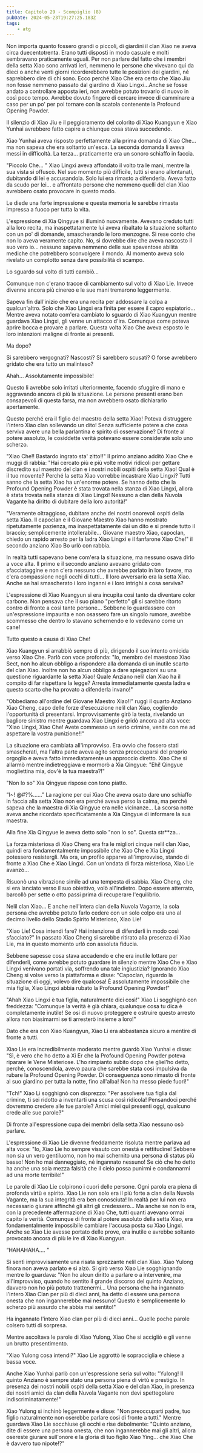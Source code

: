 ```yaml
---
title: Capitolo 29 - Scompiglio (8)
pubDate: 2024-05-23T19:27:25.183Z
tags:
    - atg
---
```



Non importa quanto fossero grandi o piccoli, di giardini il clan Xiao ne aveva circa duecentotrenta. Erano tutti disposti in modo casuale e molti sembravano praticamente uguali. Per non parlare del fatto che i membri della setta Xiao sono arrivati ieri, nemmeno le persone che vivevano qui da dieci o anche venti giorni ricorderebbero tutte le posizioni dei giardini, né saprebbero dire di chi sono. Ecco perché Xiao Che era certo che Xiao Jiu non fosse nemmeno passato dal giardino di Xiao Lingxi...Anche se fosse andato a controllare apposta ieri, non avrebbe potuto trovarlo di nuovo in così poco tempo. Avrebbe dovuto fingere di cercare invece di camminare a caso per un po' per poi tornare con la scatola contenente la Profound Opening Powder.


Il silenzio di Xiao Jiu e il peggioramento del colorito di Xiao Kuangyun e Xiao Yunhai avrebbero fatto capire a chiunque cosa stava succedendo.


Xiao Yunhai aveva risposto perfettamente alla prima domanda di Xiao Che... ma non sapeva che era soltanto un'esca. La seconda domanda li aveva messi in difficoltà. La terza... praticamente era un sonoro schiaffo in faccia.


"Piccolo Che... " Xiao Lingxi aveva affondato il volto tra le mani, mentre la sua vista si offuscò. Nel suo momento più difficile, tutti si erano allontanati, dubitando di lei e accusandola. Solo lui era rimasto a difenderla. Aveva fatto da scudo per lei... e affrontato persone che nemmeno quelli del clan Xiao avrebbero osato provocare in questo modo.


Le diede una forte impressione e questa memoria le sarebbe rimasta impressa a fuoco per tutta la vita.


L'espressione di Xia Qingyue si illuminò nuovamente. Avevano creduto tutti alla loro recita, ma inaspettatamente lui aveva ribaltato la situazione soltanto con un po' di domande, smascherando le loro menzogne. Si rese conto che non lo aveva veramente capito. No, si dovrebbe dire che aveva nascosto il suo vero io... nessuno sapeva nemmeno delle sue spaventose abilità mediche che potrebbero sconvolgere il mondo. Al momento aveva solo rivelato un complotto senza dare possibilità di scampo.


Lo sguardo sul volto di tutti cambiò...


Comunque non c'erano tracce di cambiamento sul volto di Xiao Lie. Invece divenne ancora più cinereo e le sue mani tremarono leggermente.


Sapeva fin dall'inizio che era una recita per addossare la colpa a qualcun'altro. Solo che Xiao Lingxi era finita per essere il capro espiatorio... Mentre aveva notato com'era cambiato lo sguardo di Xiao Kuangyun mentre guardava Xiao Lingxi, gli venne un attacco d'ira. Comunque come poteva aprire bocca e provare a parlare. Questa volta Xiao Che aveva esposto le loro intenzioni maligne di fronte ai presenti.


Ma dopo?


Si sarebbero vergognati? Nascosti? Si sarebbero scusati? O forse avrebbero gridato che era tutto un malinteso?


Ahah... Assolutamente impossibile!


Questo li avrebbe solo irritati ulteriormente, facendo sfuggire di mano e aggravando ancora di più la situazione. Le persone presenti erano ben consapevoli di questa farsa, ma non avrebbero osato dichiararlo apertamente.


Questo perché era il figlio del maestro della setta Xiao! Poteva distruggere l'intero Xiao clan sollevando un dito! Senza sufficiente potere a che cosa serviva avere una bella parlantina e spirito di osservazione? Di fronte al potere assoluto, le cosiddette verità potevano essere considerate solo uno scherzo.


"Xiao Che!! Bastardo ingrato sta' zitto!!" Il primo anziano additò Xiao Che e muggì di rabbia: "Hai cercato più e più volte motivi ridicoli per gettare discredito sul maestro del clan e i nostri nobili ospiti della setta Xiao! Qual è il tuo movente? Perché la setta Xiao vorrebbe incastrare Xiao Lingxi? Tutti sanno che la setta Xiao ha un'enorme potere. Se hanno detto che la Profound Opening Powder è stata trovata nella stanza di Xiao Lingxi, allora è stata trovata nella stanza di Xiao Lingxi! Nessuno a clan della Nuvola Vagante ha diritto di dubitare della loro autorità!"


"Veramente oltraggioso, dubitare anche dei nostri onorevoli ospiti della setta Xiao. Il capoclan e il Giovane Maestro Xiao hanno mostrato ripetutamente pazienza, ma inaspettatamente dai un dito e si prende tutto il braccio; semplicemente intollerabile... Giovane maestro Xiao, capoclan, chiedo un rapido arresto per la ladra Xiao Lingxi e il fanfarone Xiao Che!" il secondo anziano Xiao Bo urlò con rabbia.


In realtà tutti sapevano bene com'era la situazione, ma nessuno osava dirlo a voce alta. Il primo e il secondo anziano avevano gridato con sfacciataggine e non c'era nessuno che avrebbe parlato in loro favore, ma c'era compassione negli occhi di tutti... Il loro avversario era la setta Xiao. Anche se hai smascherato i loro inganni e i loro intrighi a cosa serviva?


L'espressione di Xiao Kuangyun si era incupita così tanto da diventare color carbone. Non pensava che il suo piano "perfetto" gli si sarebbe ritorto contro di fronte a così tante persone... Sebbene lo guardassero con un'espressione impaurita e non osassero fare un singolo rumore, avrebbe scommesso che dentro lo stavano schernendo e lo vedevano come un cane!


Tutto questo a causa di Xiao Che!


Xiao Kuangyun si arrabbiò sempre di più, dirigendo il suo intento omicida verso Xiao Che. Parlò con voce profonda: "Io, membro del maestoso Xiao Sect, non ho alcun obbligo a rispondere alla domanda di un inutile scarto del clan Xiao. Inoltre non ho alcun obbligo a dare spiegazioni su una questione riguardante la setta Xiao! Quale Anziano nelil clan Xiao ha il compito di far rispettare la legge? Arresta immediatamente questa ladra e questo scarto che ha provato a difenderla invano!"


"Obbediamo all'ordine del Giovane Maestro Xiao!!" ruggì il quarto Anziano Xiao Cheng, capo delle forze d'esecuzione nelil clan Xiao, cogliendo l'opportunità di presentarsi. Improvvisamente girò la testa, rivelando un bagliore sinistro mentre guardava Xiao Lingxi e gridò ancora ad alta voce: "Xiao Lingxi, Xiao Che! Avete commesso un serio crimine, venite con me ad aspettare la vostra punizione!!"


La situazione era cambiata all'improvviso. Era ovvio che fossero stati smascherati, ma l'altra parte aveva agito senza preoccuparsi del proprio orgoglio e aveva fatto immediatamente un approccio diretto. Xiao Che si allarmò mentre indietreggiava e mormorò a Xia Qingyue: "Ehi! Qingyue mogliettina mia, dov'è la tua maestra?!"


"Non lo so" Xia Qingyue rispose con tono piatto.


“I~! @#?%……” La ragione per cui Xiao Che aveva osato dare uno schiaffo in faccia alla setta Xiao non era perché aveva perso la calma, ma perché sapeva che la maestra di Xia Qingyue era nelle vicinanze... La scorsa notte aveva anche ricordato specificatamente a Xia Qingyue di informare la sua maestra.


Alla fine Xia Qingyue le aveva detto solo "non lo so". Questa str**za...


La forza misteriosa di Xiao Cheng era fra le migliori cinque nelil clan Xiao, quindi era fondamentalmente impossibile che Xiao Che e Xia Lingxi potessero resistergli. Ma ora, un profilo apparve all'improvviso, stando di fronte a Xiao Che e Xiao Lingxi. Con un'ondata di forza misteriosa, Xiao Lie avanzò...


Risuonò una vibrazione simile ad una tempesta di sabbia. Xiao Cheng, che si era lanciato verso il suo obiettivo, volò all'indietro. Dopo essere atterrato, barcollò per sette o otto passi prima di recuperare l'equilibrio.


Nelil clan Xiao... E anche nell'intera clan della Nuvola Vagante, la sola persona che avrebbe potuto farlo cedere con un solo colpo era uno al decimo livello dello Stadio Spirito Misterioso, Xiao Lie!


"Xiao Lie! Cosa intendi fare? Hai intenzione di difenderli in modo così sfacciato?" In passato Xiao Cheng si sarebbe ritirato alla presenza di Xiao Lie, ma in questo momento urlò con assoluta fiducia.


Sebbene sapesse cosa stava accadendo e che era inutile lottare per difenderli, come avrebbe potuto guardare in silenzio mentre Xiao Che e Xiao Lingxi venivano portati via, soffrendo una tale ingiustizia? Ignorando Xiao Cheng si volse verso la piattaforma e disse: "Capoclan, riguardo la situazione di oggi, volevo dire qualcosa! È assolutamente impossibile che mia figlia, Xiao Lingxi abbia rubato la Profound Opening Powder!"


"Ahah Xiao Lingxi è tua figlia, naturalmente dici così!" Xiao Li sogghignò con freddezza: "Comunque la verità è già chiara, qualunque cosa tu dica è completamente inutile! Se osi di nuovo proteggere e ostruire questo arresto allora non biasimarmi se ti arresterò insieme a loro!"


Dato che era con Xiao Kuangyun, Xiao Li era abbastanza sicuro a mentire di fronte a tutti.


Xiao Lie era incredibilmente moderato mentre guardò Xiao Yunhai e disse: "Sì, è vero che ho detto a Xi Er che la Profound Opening Powder poteva riparare le Vene Misteriose. L'ho rimpianto subito dopo che gliel'ho detto, perché, conoscendola, avevo paura che sarebbe stata così impulsiva da rubare la Profound Opening Powder. Di conseguenza sono rimasto di fronte al suo giardino per tutta la notte, fino all'alba! Non ha messo piede fuori!"


"Tch!" Xiao Li sogghignò con disprezzo: "Per assolvere tua figlia dal crimine, ti sei ridotto a inventarti una scusa così ridicola! Pensandoci perché dovremmo credere alle tue parole? Amici miei qui presenti oggi, qualcuno crede alle sue parole?"


Di fronte all'espressione cupa dei membri della setta Xiao nessuno osò parlare.


L'espressione di Xiao Lie divenne freddamente risoluta mentre parlava ad alta voce: "Io, Xiao Lie ho sempre vissuto con onestà e rettitudine! Sebbene non sia un vero gentiluomo, non ho mai schernito una persona di status più basso! Non ho mai danneggiato, né ingannato nessuno! Se ciò che ho detto ha anche una sola mezza falsità che il cielo possa punirmi e condannarmi ad una morte terribile!"


Le parole di Xiao Lie colpirono i cuori delle persone. Ogni parola era piena di profonda virtù e spirito. Xiao Lie non solo era il più forte a clan della Nuvola Vagante, ma la sua integrità era ben conosciuta! In realtà per lui non era necessario giurare affinché gli altri gli credessero... Ma anche se non lo era, con la precedente affermazione di Xiao Che, tutti quanti avevano ormai capito la verità.
Comunque di fronte al potere assoluto della setta Xiao, era fondamentalmente impossibile cambiare l'accusa posta su Xiao Lingxi. Anche se Xiao Lie avesse portato delle prove, era inutile e avrebbe soltanto provocato ancora di più le ire di Xiao Kuangyun.


“HAHAHAHA…. ”


Si sentì improvvisamente una risata sprezzante nelil clan Xiao. Xiao Yulong finora non aveva parlato e si alzò. Si girò verso Xiao Lie sogghignando mentre lo guardava: "Non ho alcun diritto a parlare o a intervenire, ma all'improvviso, quando ho sentito il grande discorso del quinto Anziano, davvero non ho più potuto trattenermi... Una persona che ha ingannato l'intero Xiao Clan per più di dieci anni, ha detto di essere una persona onesta che non ingannerebbe mai nessuno! Questo è semplicemente lo scherzo più assurdo che abbia mai sentito!"


Ha ingannato l'intero Xiao clan per più di dieci anni... Quelle poche parole colsero tutti di sorpresa.


Mentre ascoltava le parole di Xiao Yulong, Xiao Che si accigliò e gli venne un brutto presentimento.


"Xiao Yulong cosa intendi?" Xiao Lie aggrottò le sopracciglia e chiese a bassa voce.


Anche Xiao Yunhai parlò con un'espressione seria sul volto: "Yulong! Il quinto Anziano è sempre stato una persona piena di virtù e prestigio. In presenza dei nostri nobili ospiti della setta Xiao e del clan Xiao, in presenza dei nostri amici da clan della Nuvola Vagante non devi spettegolare indiscriminatamente!"


Xiao Yulong si inchinò leggermente e disse: "Non preoccuparti padre, tuo figlio naturalmente non oserebbe parlare così di fronte a tutti." Mentre guardava Xiao Lie socchiuse gli occhi e rise debolmente: "Quinto anziano, dite di essere una persona onesta, che non ingannerebbe mai gli altri, allora osereste giurare sull'onore e la gloria di tuo figlio Xiao Ying... che Xiao Che è davvero tuo nipote!?"
                                


                                




